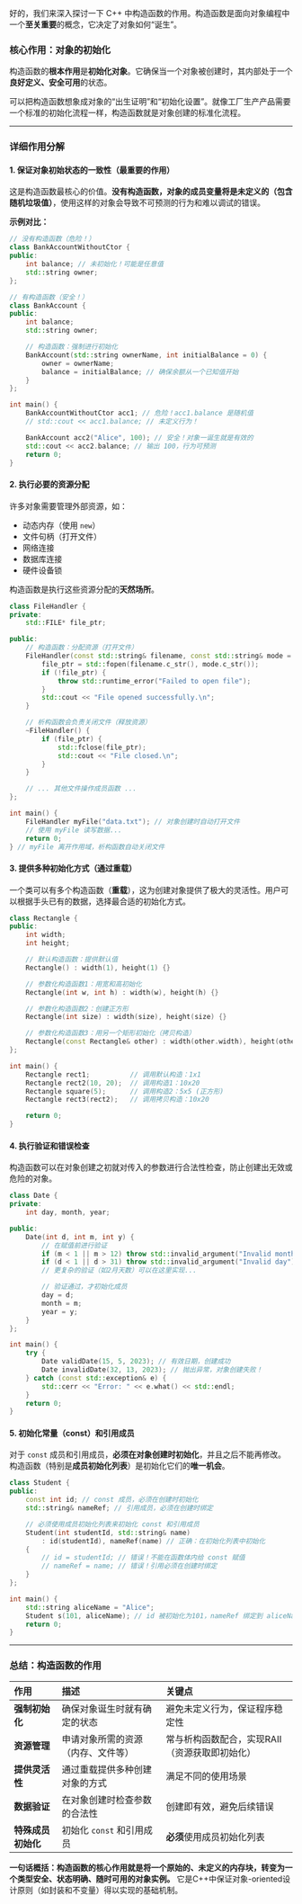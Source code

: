 好的，我们来深入探讨一下 C++ 中构造函数的作用。构造函数是面向对象编程中一个**至关重要**的概念，它决定了对象如何“诞生”。

### 核心作用：对象的初始化

构造函数的**根本作用**是**初始化对象**。它确保当一个对象被创建时，其内部处于一个**良好定义、安全可用**的状态。

可以把构造函数想象成对象的“出生证明”和“初始化设置”。就像工厂生产产品需要一个标准的初始化流程一样，构造函数就是对象创建的标准化流程。

---

### 详细作用分解

#### 1. 保证对象初始状态的一致性（最重要的作用）

这是构造函数最核心的价值。**没有构造函数，对象的成员变量将是未定义的（包含随机垃圾值）**，使用这样的对象会导致不可预测的行为和难以调试的错误。

**示例对比：**

```cpp
// 没有构造函数（危险！）
class BankAccountWithoutCtor {
public:
    int balance; // 未初始化！可能是任意值
    std::string owner;
};

// 有构造函数（安全！）
class BankAccount {
public:
    int balance;
    std::string owner;

    // 构造函数：强制进行初始化
    BankAccount(std::string ownerName, int initialBalance = 0) {
        owner = ownerName;
        balance = initialBalance; // 确保余额从一个已知值开始
    }
};

int main() {
    BankAccountWithoutCtor acc1; // 危险！acc1.balance 是随机值
    // std::cout << acc1.balance; // 未定义行为！

    BankAccount acc2("Alice", 100); // 安全！对象一诞生就是有效的
    std::cout << acc2.balance; // 输出 100，行为可预测
    return 0;
}
```

#### 2. 执行必要的资源分配

许多对象需要管理外部资源，如：
*   动态内存（使用 `new`）
*   文件句柄（打开文件）
*   网络连接
*   数据库连接
*   硬件设备锁

构造函数是执行这些资源分配的**天然场所**。

```cpp
class FileHandler {
private:
    std::FILE* file_ptr;

public:
    // 构造函数：分配资源（打开文件）
    FileHandler(const std::string& filename, const std::string& mode = "r") {
        file_ptr = std::fopen(filename.c_str(), mode.c_str());
        if (!file_ptr) {
            throw std::runtime_error("Failed to open file");
        }
        std::cout << "File opened successfully.\n";
    }

    // 析构函数会负责关闭文件（释放资源）
    ~FileHandler() {
        if (file_ptr) {
            std::fclose(file_ptr);
            std::cout << "File closed.\n";
        }
    }

    // ... 其他文件操作成员函数 ...
};

int main() {
    FileHandler myFile("data.txt"); // 对象创建时自动打开文件
    // 使用 myFile 读写数据...
    return 0;
} // myFile 离开作用域，析构函数自动关闭文件
```

#### 3. 提供多种初始化方式（通过重载）

一个类可以有多个构造函数（**重载**），这为创建对象提供了极大的灵活性。用户可以根据手头已有的数据，选择最合适的初始化方式。

```cpp
class Rectangle {
public:
    int width;
    int height;

    // 默认构造函数：提供默认值
    Rectangle() : width(1), height(1) {}

    // 参数化构造函数1：用宽和高初始化
    Rectangle(int w, int h) : width(w), height(h) {}

    // 参数化构造函数2：创建正方形
    Rectangle(int size) : width(size), height(size) {}

    // 参数化构造函数3：用另一个矩形初始化（拷贝构造）
    Rectangle(const Rectangle& other) : width(other.width), height(other.height) {}
};

int main() {
    Rectangle rect1;          // 调用默认构造：1x1
    Rectangle rect2(10, 20);  // 调用构造1：10x20
    Rectangle square(5);      // 调用构造2：5x5 (正方形)
    Rectangle rect3(rect2);   // 调用拷贝构造：10x20

    return 0;
}
```

#### 4. 执行验证和错误检查

构造函数可以在对象创建之初就对传入的参数进行合法性检查，防止创建出无效或危险的对象。

```cpp
class Date {
private:
    int day, month, year;

public:
    Date(int d, int m, int y) {
        // 在赋值前进行验证
        if (m < 1 || m > 12) throw std::invalid_argument("Invalid month");
        if (d < 1 || d > 31) throw std::invalid_argument("Invalid day");
        // 更复杂的验证（如2月天数）可以在这里实现...

        // 验证通过，才初始化成员
        day = d;
        month = m;
        year = y;
    }
};

int main() {
    try {
        Date validDate(15, 5, 2023); // 有效日期，创建成功
        Date invalidDate(32, 13, 2023); // 抛出异常，对象创建失败！
    } catch (const std::exception& e) {
        std::cerr << "Error: " << e.what() << std::endl;
    }
    return 0;
}
```

#### 5. 初始化常量（const）和引用成员

对于 `const` 成员和引用成员，**必须在对象创建时初始化**，并且之后不能再修改。构造函数（特别是**成员初始化列表**）是初始化它们的**唯一机会**。

```cpp
class Student {
public:
    const int id; // const 成员，必须在创建时初始化
    std::string& nameRef; // 引用成员，必须在创建时绑定

    // 必须使用成员初始化列表来初始化 const 和引用成员
    Student(int studentId, std::string& name)
        : id(studentId), nameRef(name) // 正确：在初始化列表中初始化
    {
        // id = studentId; // 错误！不能在函数体内给 const 赋值
        // nameRef = name; // 错误！引用必须在创建时绑定
    }
};

int main() {
    std::string aliceName = "Alice";
    Student s(101, aliceName); // id 被初始化为101，nameRef 绑定到 aliceName
    return 0;
}
```

---

### 总结：构造函数的作用

| 作用               | 描述                               | 关键点                                         |
| :----------------- | :--------------------------------- | :--------------------------------------------- |
| **强制初始化**     | 确保对象诞生时就有确定的状态       | 避免未定义行为，保证程序稳定性                 |
| **资源管理**       | 申请对象所需的资源（内存、文件等） | 常与析构函数配合，实现RAII（资源获取即初始化） |
| **提供灵活性**     | 通过重载提供多种创建对象的方式     | 满足不同的使用场景                             |
| **数据验证**       | 在对象创建时检查参数的合法性       | 创建即有效，避免后续错误                       |
| **特殊成员初始化** | 初始化 `const` 和引用成员          | **必须**使用成员初始化列表                     |

**一句话概括：构造函数的核心作用就是将一个原始的、未定义的内存块，转变为一个类型安全、状态明确、随时可用的对象实例。** 它是C++中保证对象-oriented设计原则（如封装和不变量）得以实现的基础机制。